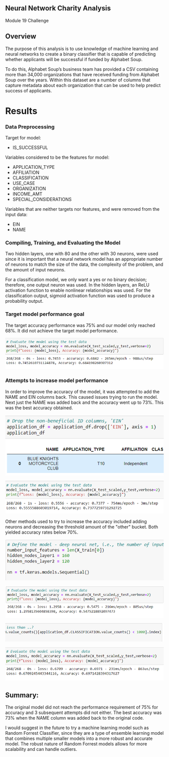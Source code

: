 ## Neural Network Charity Analysis
Module 19 Challenge

## Overview 

The purpose of this analysis is to use knowledge of machine learning and neural networks to create a binary classifier that is capable of predicting whether applicants will be successful if funded by Alphabet Soup.

To do this, Alphabet Soup’s business team has provided a CSV containing more than 34,000 organizations that have received funding from Alphabet Soup over the years.  Within this dataset are a number of columns that capture metadata about each organization that can be used to help predict success of applicants.

# Results

### Data Preprocessing

 Target for model:

- IS_SUCCESSFUL

Variables considered to be the features for model: 

- APPLICATION_TYPE
- AFFILIATION
- CLASSIFICATION
- USE_CASE
- ORGANIZATION
- INCOME_AMT
- SPECIAL_CONSIDERATIONS

Variables that are neither targets nor features, and were removed from the input data:

- EIN
- NAME

### Compiling, Training, and Evaluating the Model

Two hidden layers, one with 80 and the other with 30 neurons, were used since it is important that a neural network model has an appropriate number of neurons to match the size of the data, the complexity of the problem, and the amount of input neurons.

For a classification model, we only want a yes or no binary decision; therefore, one output neuron was used. In the hidden layers, an ReLU activation function to enable nonlinear relationships was used. For the classification output, sigmoid activation function was used to produce a probability output.

###  Target model performance goal

The target accuracy performance was 75% and our model only reached 68%.  It did not achieve the target model performance. 

![image_Orig_accuracy.png](Orig_accuracy.png)

### Attempts to increase model performance

In order to improve the accuracy of the model, it was attempted to add the NAME and EIN columns back.  This caused issues trying to run the model. Next just the NAME was added back and the accuracy went up to 73%.  This was the best accuracy obtained. 

![image_Add_name_back.png](Add_name_back.png)

![image_Add_name_accuracy.png](Add_name_accuracy.png)

Other methods used to try to increase the accuracy included adding neurons and decreasing the threshold amount of the "other" bucket. Both yielded accuracy rates below 70%.

![image_Increase_Neurons.png](Increase_Neurons.png)

![image_Increase_Neurons_Accuracy.png](Increase_Neurons_Accuracy.png)

![image_Decrease_Bucket_other.png](Decrease_Bucket_other.png)

![image_Decrease_Bucket_Accuracy.png](Decrease_Bucket_Accuracy.png)


## Summary: 

The original model did not reach the performance requirement of 75% for accuracy and 3 subsequent attempts did not either.  The best accuracy was 73% when the NAME column was added back to the original code.  

I would suggest in the future to try a machine learning model such as Random Forrest Classifier, since they are a type of ensemble learning model that combines multiple smaller models into a more robust and accurate model. The robust nature of Random Forrest models allows for more scalability and can handle outliers.
